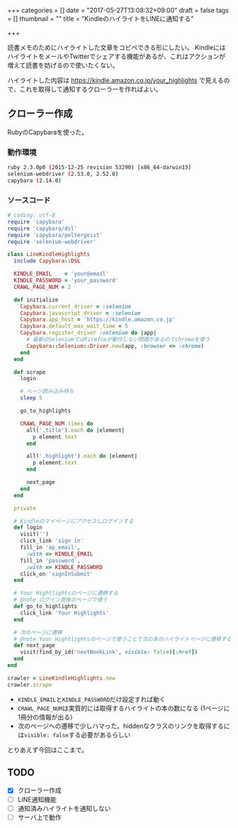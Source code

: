 +++
categories = []
date = "2017-05-27T13:08:32+09:00"
draft = false
tags = []
thumbnail = ""
title = "KindleのハイライトをLINEに通知する"

+++

読書メモのためにハイライトした文章をコピペできる形にしたい。
KindleにはハイライトをメールやTwitterでシェアする機能があるが、これはアクションが増えて読書を妨げるので使いたくない。

ハイライトした内容は https://kindle.amazon.co.jp/your_highlights で見えるので、これを取得して通知するクローラーを作ればよい。

## クローラー作成
RubyのCapybaraを使った。

### 動作環境
```bash
ruby 2.3.0p0 (2015-12-25 revision 53290) [x86_64-darwin15]
selenium-webdriver (2.53.0, 2.52.0)
capybara (2.14.0)
```

### ソースコード
```ruby
# coding: utf-8
require 'capybara'
require 'capybara/dsl'
require 'capybara/poltergeist'
require 'selenium-webdriver'

class LineKindleHighlights
  include Capybara::DSL

  KINDLE_EMAIL    = 'your@email'
  KINDLE_PASSWORD = 'your_password'
  CRAWL_PAGE_NUM = 2

  def initialize
    Capybara.current_driver = :selenium
    Capybara.javascript_driver = :selenium
    Capybara.app_host = 'https://kindle.amazon.co.jp'
    Capybara.default_max_wait_time = 5
    Capybara.register_driver :selenium do |app|
      # 最新のSeleniumではFirefoxが動作しない問題があるのでchromeを使う
      Capybara::Selenium::Driver.new(app, :browser => :chrome)
    end
  end

  def scrape
    login

    # ページ読み込み待ち
    sleep 5

    go_to_highlights

    CRAWL_PAGE_NUM.times do
      all('.title').each do |element|
        p element.text
      end

      all('.highlight').each do |element|
        p element.text
      end

      next_page
    end
  end

  private

  # Kindleのマイページにアクセスしログインする
  def login
    visit('')
    click_link 'sign in'
    fill_in 'ap_email',
      :with => KINDLE_EMAIL
    fill_in 'password',
      :with => KINDLE_PASSWORD
    click_on 'signInSubmit'
  end

  # Your Hightlightsのページに遷移する
  # @note ログイン直後のページで使う
  def go_to_highlights
    click_link 'Your Highlights'
  end

  # 次のページに遷移
  # @note Your Hightlightsのページで使うことで次の本のハイライトページに遷移する
  def next_page
    visit(find_by_id('nextBookLink', visible: false)[:href])
  end
end

crawler = LineKindleHighlights.new
crawler.scrape
```

- `KINDLE_EMAIL`と`KINDLE_PASSWORD`だけ設定すれば動く
- `CRAWL_PAGE_NUM`は実質的には取得するハイライトの本の数になる (1ページに1冊分の情報が出る）
- 次のページへの遷移で少しハマった。hiddenなクラスのリンクを取得するには`visible: false`する必要があるらしい

とりあえず今回はここまで。

## TODO
- [x] クローラー作成
- [ ] LINE通知機能
- [ ] 通知済みハイライトを通知しない
- [ ] サーバ上で動作
